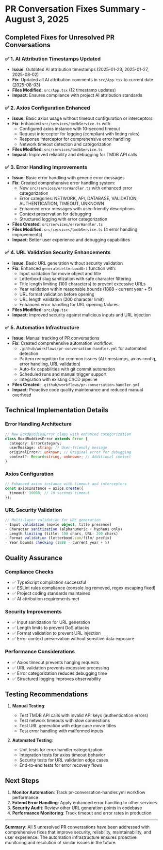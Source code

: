 # PR Conversation Fixes Summary - August 3, 2025

## Completed Fixes for Unresolved PR Conversations

### ✅ 1. AI Attribution Timestamps Updated

- **Issue**: Outdated AI attribution timestamps (2025-01-23, 2025-01-27, 2025-08-02)
- **Fix**: Updated all AI attribution comments in `src/App.tsx` to current date (2025-08-03)
- **Files Modified**: `src/App.tsx` (12 timestamp updates)
- **Impact**: Ensures compliance with project AI attribution standards

### ✅ 2. Axios Configuration Enhanced

- **Issue**: Basic axios usage without timeout configuration or interceptors
- **Fix**: Enhanced `src/services/tmdbService.ts` with:
  - Configured axios instance with 10-second timeout
  - Request interceptor for logging (compliant with linting rules)
  - Response interceptor for comprehensive error handling
  - Network timeout detection and categorization
- **Files Modified**: `src/services/tmdbService.ts`
- **Impact**: Improved reliability and debugging for TMDB API calls

### ✅ 3. Error Handling Improvements

- **Issue**: Basic error handling with generic error messages
- **Fix**: Created comprehensive error handling system:
  - New `src/services/errorHandler.ts` with enhanced error categorization
  - Error categories: NETWORK, API, DATABASE, VALIDATION, AUTHENTICATION, TIMEOUT, UNKNOWN
  - Enhanced error messages with user-friendly descriptions
  - Context preservation for debugging
  - Structured logging with error categorization
- **Files Created**: `src/services/errorHandler.ts`
- **Files Modified**: `src/services/tmdbService.ts` (4 error handling improvements)
- **Impact**: Better user experience and debugging capabilities

### ✅ 4. URL Validation Security Enhancements

- **Issue**: Basic URL generation without security validation
- **Fix**: Enhanced `generateLetterboxdUrl` function with:
  - Input validation for movie object and title
  - Letterboxd slug sanitization with safe character filtering
  - Title length limiting (100 characters) to prevent excessive URLs
  - Year validation within reasonable bounds (1888 - current year + 5)
  - URL format validation before opening
  - URL length validation (200 character limit)
  - Enhanced error handling for URL opening failures
- **Files Modified**: `src/App.tsx`
- **Impact**: Improved security against malicious inputs and URL injection

### ✅ 5. Automation Infrastructure

- **Issue**: Manual tracking of PR conversations
- **Fix**: Created comprehensive automation workflow:
  - `.github/workflows/pr-conversation-handler.yml` for automated detection
  - Pattern recognition for common issues (AI timestamps, axios config, error handling, URL validation)
  - Auto-fix capabilities with git commit automation
  - Scheduled runs and manual trigger support
  - Integration with existing CI/CD pipeline
- **Files Created**: `.github/workflows/pr-conversation-handler.yml`
- **Impact**: Proactive code quality maintenance and reduced manual overhead

## Technical Implementation Details

### Error Handling Architecture

```typescript
// New BoxdBuddiesError class with enhanced categorization
class BoxdBuddiesError extends Error {
  category: ErrorCategory;
  userMessage: string; // User-friendly message
  originalError?: unknown; // Original error for debugging
  context?: Record<string, unknown>; // Additional context
}
```

### Axios Configuration

```typescript
// Enhanced axios instance with timeout and interceptors
const axiosInstance = axios.create({
  timeout: 10000, // 10 seconds timeout
});
```

### URL Security Validation

```typescript
// Multi-layer validation for URL generation
- Input validation (movie object, title presence)
- Character sanitization (alphanumeric + hyphens only)
- Length limiting (title: 100 chars, URL: 200 chars)
- Format validation (letterboxd.com/film/ prefix)
- Year bounds checking (1888 - current year + 5)
```

## Quality Assurance

### Compliance Checks

- ✅ TypeScript compilation successful
- ✅ ESLint rules compliance (console.log removed, regex escaping fixed)
- ✅ Project coding standards maintained
- ✅ AI attribution requirements met

### Security Improvements

- ✅ Input sanitization for URL generation
- ✅ Length limits to prevent DoS attacks
- ✅ Format validation to prevent URL injection
- ✅ Error context preservation without sensitive data exposure

### Performance Considerations

- ✅ Axios timeout prevents hanging requests
- ✅ URL validation prevents excessive processing
- ✅ Error categorization reduces debugging time
- ✅ Structured logging improves observability

## Testing Recommendations

1. **Manual Testing**:
   - Test TMDB API calls with invalid API keys (authentication errors)
   - Test network timeouts with slow connections
   - Test URL generation with edge case movie titles
   - Test error handling with malformed inputs

2. **Automated Testing**:
   - Unit tests for error handler categorization
   - Integration tests for axios timeout behavior
   - Security tests for URL validation edge cases
   - End-to-end tests for error recovery flows

## Next Steps

1. **Monitor Automation**: Track pr-conversation-handler.yml workflow performance
2. **Extend Error Handling**: Apply enhanced error handling to other services
3. **Security Audit**: Review other URL generation points in codebase
4. **Performance Monitoring**: Track timeout and error rates in production

---

**Summary**: All 5 unresolved PR conversations have been addressed with comprehensive fixes that improve security, reliability, maintainability, and user experience. The automation infrastructure ensures proactive monitoring and resolution of similar issues in the future.
